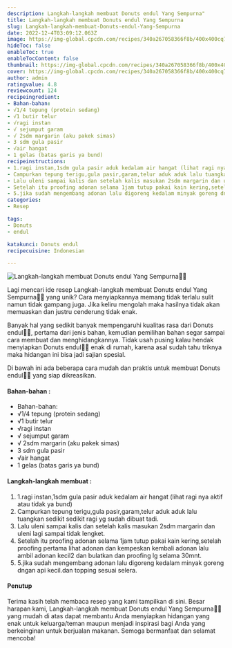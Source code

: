 ```yaml
---
description: Langkah-langkah membuat Donuts endul Yang Sempurna"
title: Langkah-langkah membuat Donuts endul Yang Sempurna
slug: Langkah-langkah-membuat-Donuts-endul-Yang-Sempurna
date: 2022-12-4T03:09:12.063Z
image: https://img-global.cpcdn.com/recipes/340a267058366f8b/400x400cq70/photo.jpg
hideToc: false
enableToc: true
enableTocContent: false
thumbnail: https://img-global.cpcdn.com/recipes/340a267058366f8b/400x400cq70/photo.jpg
cover: https://img-global.cpcdn.com/recipes/340a267058366f8b/400x400cq70/photo.jpg
author: admin
ratingvalue: 4.8
reviewcount: 124
recipeingredient:
- Bahan-bahan:
- √1/4 tepung (protein sedang)
- √1 butir telur
- √ragi instan
- √ sejumput garam
- √ 2sdm margarin (aku pakek simas)
- 3 sdm gula pasir
- √air hangat
- 1 gelas (batas garis ya bund)
recipeinstructions:
- 1.ragi instan,1sdm gula pasir aduk kedalam air hangat (lihat ragi nya aktif atau tidak ya bund)
- Campurkan tepung terigu,gula pasir,garam,telur aduk aduk lalu tuangkan sedikit sedikit ragi yg sudah dibuat tadi.
- Lalu uleni sampai kalis dan setelah kalis masukan 2sdm margarin dan uleni lagi sampai tidak lengket.
- Setelah itu proofing adonan selama 1jam tutup pakai kain kering,setelah proofing pertama lihat adonan dan kempeskan kembali adonan lalu ambil adonan kecil2 dan bulatkan dan proofing lg selama 30mnt.
- 5.jika sudah mengembang adonan lalu digoreng kedalam minyak goreng dngan api kecil.dan topping sesuai selera.
categories:
- Resep

tags:
- Donuts
- endul

katakunci: Donuts endul
recipecuisine: Indonesian

---
```


![Langkah-langkah membuat Donuts endul Yang Sempurna👩‍🍳](https://img-global.cpcdn.com/recipes/340a267058366f8b/400x400cq70/photo.jpg)

Lagi mencari ide resep Langkah-langkah membuat Donuts endul Yang Sempurna👩‍🍳 yang unik? Cara menyiapkannya memang tidak terlalu sulit namun tidak gampang juga. Jika keliru mengolah maka hasilnya tidak akan memuaskan dan justru cenderung tidak enak.

Banyak hal yang sedikit banyak mempengaruhi kualitas rasa dari Donuts endul👩‍🍳, pertama dari jenis bahan, kemudian pemilihan bahan segar sampai cara membuat dan menghidangkannya. Tidak usah pusing kalau hendak menyiapkan Donuts endul👩‍🍳 enak di rumah, karena asal sudah tahu triknya maka hidangan ini bisa jadi sajian spesial.

Di bawah ini ada beberapa cara mudah dan praktis untuk membuat Donuts endul👩‍🍳 yang siap dikreasikan.

<!--inarticleads1-->

#### Bahan-bahan :

- Bahan-bahan:
- √1/4 tepung (protein sedang)
- √1 butir telur
- √ragi instan
- √ sejumput garam
- √ 2sdm margarin (aku pakek simas)
- 3 sdm gula pasir
- √air hangat
- 1 gelas (batas garis ya bund)

<!--inarticleads2-->

#### Langkah-langkah membuat :

1. 1.ragi instan,1sdm gula pasir aduk kedalam air hangat (lihat ragi nya aktif atau tidak ya bund)
1. Campurkan tepung terigu,gula pasir,garam,telur aduk aduk lalu tuangkan sedikit sedikit ragi yg sudah dibuat tadi.
1. Lalu uleni sampai kalis dan setelah kalis masukan 2sdm margarin dan uleni lagi sampai tidak lengket.
1. Setelah itu proofing adonan selama 1jam tutup pakai kain kering,setelah proofing pertama lihat adonan dan kempeskan kembali adonan lalu ambil adonan kecil2 dan bulatkan dan proofing lg selama 30mnt.
1. 5.jika sudah mengembang adonan lalu digoreng kedalam minyak goreng dngan api kecil.dan topping sesuai selera.

#### Penutup

Terima kasih telah membaca resep yang kami tampilkan di sini. Besar harapan kami, Langkah-langkah membuat Donuts endul Yang Sempurna👩‍🍳 yang mudah di atas dapat membantu Anda menyiapkan hidangan yang enak untuk keluarga/teman maupun menjadi inspirasi bagi Anda yang berkeinginan untuk berjualan makanan. Semoga bermanfaat dan selamat mencoba!